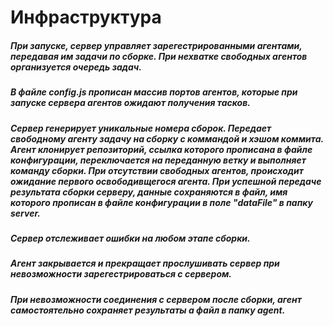 # Инфраструктура

##### При запуске, сервер управляет зарегестрированными агентами, передавая им задачи по сборке. При нехватке свободных агентов организуется очередь задач.
##### В файле config.js прописан массив портов агентов, которые при запуске сервера агентов ожидают получения тасков.

##### Сервер генерирует уникальные номера сборок. Передает свободному агенту задачу на сборку с коммандой и хэшом коммита. Агент клонирует репозиторий, ссылка которого прописана в файле конфигурации, переключается на переданную ветку и выполняет команду сборки. При отсутствии свободных агентов, происходит ожидание первого освободивщегося агента. При успешной передаче результата сборки серверу, данные сохраняются в файл, имя которого прописан в файле конфигурации в поле "dataFile" в папку server.

##### Сервер отслеживает ошибки на любом этапе сборки.
##### Агент закрывается и прекращает прослушивать сервер при невозможности зарегестрироваться с сервером.
##### При невозможности соединения с сервером после сборки, агент самостоятельно сохраняет результаты а файл в папку agent.